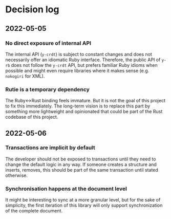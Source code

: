 # Decision log

## 2022-05-05

### No direct exposure of internal API

The internal API (`y-crdt`) is subject to constant changes and does not
necessarily offer an idiomatic Ruby interface. Therefore, the public API of
`y-rb` does not follow the `y-crdt` API, but prefers familiar Ruby idioms when
possible and might even require libraries where it makes sense (e.g. `nokogiri` for XML).

### Rutie is a temporary dependency

The Ruby<->Rust binding feels immature. But it is not the goal of this project
to fix this immediately. The long-term vision is to replace this part by
something more lightweight and opinionated that could be part of the Rust
codebase of this project.

## 2022-05-06

### Transactions are implicit by default

The developer should not be exposed to transactions until they need to
change the default logic in any way. If someone creates a structure and inserts,
removes, this should be part of the same transaction until stated otherwise.

### Synchronisation happens at the document level

It might be interesting to sync at a more granular level, but for the sake of
simplicity, the first iteration of this library will only support
synchronization of the complete document.
